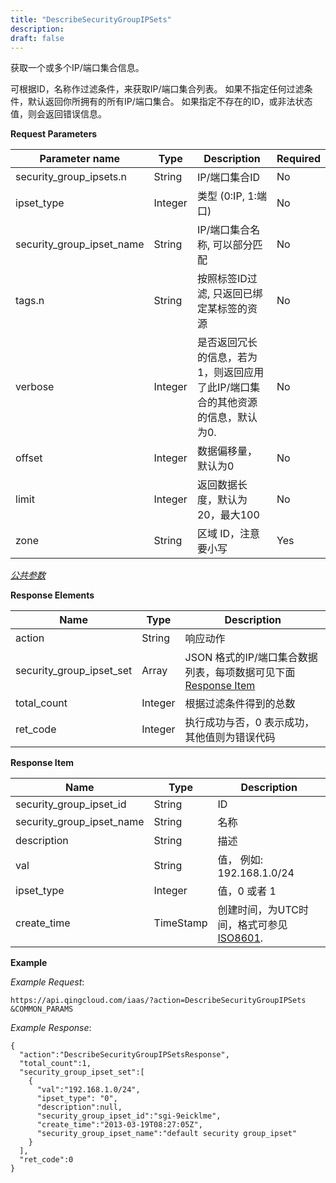 ```yaml
---
title: "DescribeSecurityGroupIPSets"
description: 
draft: false
---
```




获取一个或多个IP/端口集合信息。

可根据ID，名称作过滤条件，来获取IP/端口集合列表。 如果不指定任何过滤条件，默认返回你所拥有的所有IP/端口集合。 如果指定不存在的ID，或非法状态值，则会返回错误信息。

**Request Parameters**

| Parameter name | Type | Description | Required |
| --- | --- | --- | --- |
| security_group_ipsets.n | String | IP/端口集合ID | No |
| ipset_type | Integer | 类型 (0:IP, 1:端口) | No |
| security_group_ipset_name | String | IP/端口集合名称, 可以部分匹配 | No |
| tags.n | String | 按照标签ID过滤, 只返回已绑定某标签的资源 | No |
| verbose | Integer | 是否返回冗长的信息，若为1，则返回应用了此IP/端口集合的其他资源的信息，默认为0. | No |
| offset | Integer | 数据偏移量，默认为0 | No |
| limit | Integer | 返回数据长度，默认为20，最大100 | No |
| zone | String | 区域 ID，注意要小写 | Yes |

[_公共参数_](../../common/parameters.html#api-common-parameters)

**Response Elements**

| Name | Type | Description |
| --- | --- | --- |
| action | String | 响应动作 |
| security_group_ipset_set | Array | JSON 格式的IP/端口集合数据列表，每项数据可见下面 [Response Item](#response-item) |
| total_count | Integer | 根据过滤条件得到的总数 |
| ret_code | Integer | 执行成功与否，0 表示成功，其他值则为错误代码 |

**Response Item**

| Name | Type | Description |
| --- | --- | --- |
| security_group_ipset_id | String | ID |
| security_group_ipset_name | String | 名称 |
| description | String | 描述 |
| val | String | 值， 例如: 192.168.1.0/24 |
| ipset_type | Integer | 值，0 或者 1 |
| create_time | TimeStamp | 创建时间，为UTC时间，格式可参见 [ISO8601](http://www.w3.org/TR/NOTE-datetime). |

**Example**

_Example Request_:

```
https://api.qingcloud.com/iaas/?action=DescribeSecurityGroupIPSets
&COMMON_PARAMS
```

_Example Response_:

```
{
  "action":"DescribeSecurityGroupIPSetsResponse",
  "total_count":1,
  "security_group_ipset_set":[
    {
      "val":"192.168.1.0/24",
      "ipset_type": "0",
      "description":null,
      "security_group_ipset_id":"sgi-9eicklme",
      "create_time":"2013-03-19T08:27:05Z",
      "security_group_ipset_name":"default security group_ipset"
    }
  ],
  "ret_code":0
}
```
